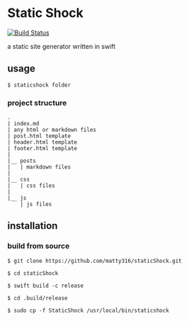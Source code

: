 # Static Shock

[![Build Status](https://app.bitrise.io/app/39cebc0c-2d0d-40e7-bc10-0923acca938d/status.svg?token=WYyIN_s_GWqZf2TtRrKJTA&branch=main)](https://app.bitrise.io/app/39cebc0c-2d0d-40e7-bc10-0923acca938d)

a static site generator written in swift

## usage

`$ staticshock folder`

### project structure

```
.
| index.md
| any html or markdown files
| post.html template
| header.html template
| footer.html template
|
|__ posts
|   | markdown files
|
|__ css
|   | css files
|
|__ js
    | js files     
```

## installation

### build from source

`$ git clone https://github.com/matty316/staticShock.git`

`$ cd staticShock`

`$ swift build -c release`

`$ cd .build/release`

`$ sudo cp -f StaticShock /usr/local/bin/staticshock`
